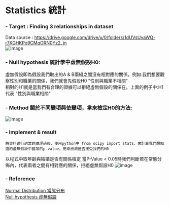 # Statistics 統計  
### - Target : Finding 3 relationships in dataset  
Data source : https://drive.google.com/drive/u/0/folders/1dUVsUvaWQ-r7KGHKPo9CMqORN0Yz2_jn  
![image](https://drive.google.com/uc?export=view&id=1YgG8ByzngBQsg1_SIvawwe9MbFG5bNTv)

### - Null hypothesis 統計學中虛無假設H0:  
虛無假設即為假設我們取出的A & B兩組之間沒有相對應的關係，例如:我們想要觀察性別和職業的關係，我們就會先假設H0 "性別與職業不相關"  
相對的H1就是當我們有合理的證據可以拒絕虛無假設的關係在。上面的例子中:H1代表 "性別與職業相關"

### - Method 關於不同變項與依變項，拿來檢定H0的方法:
![image](https://drive.google.com/uc?export=view&id=1NsyozH5POuxYcTnP8gL4y95gze-ZzsmW)

### - Implement & result
    將資料進行適當的處理過後，使用python中 from scipy import stats，來計算我們想知道的虛無假設中變項的p-value，用來檢測是否接受我們的H0  
以程式中取年齡與結婚是否有關係檢定
當P-Value < 0.05時我們判斷若在常態分佈內，代表兩者之間有相對應的關係，拒絕虛無假設H0
![image](https://drive.google.com/uc?export=view&id=1RX4yPPbmZ3_1jPMHnX9R8iu_qt_v1xdd)


### - Reference
[Normal Distribution 常態分布](http://www3.nccu.edu.tw/~soci1005/CH5.pdf "link")  
[Null hypothesis 虛無假設](https://yourgene.pixnet.net/blog/post/116944086-%E5%81%87%E8%A8%AD%E6%AA%A2%E5%AE%9A(hypothesis-testing) "link")
